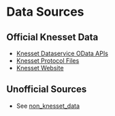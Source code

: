# Data Sources

## Official Knesset Data
* [Knesset Dataservice OData APIs](/python/knesset_data/dataservice/README.md)
* [Knesset Protocol Files](/python/knesset_data/protocols/README.md)
* [Knesset Website](/python/knesset_data/html_scrapers/README.md)

## Unofficial Sources
* See [non_knesset_data](/python/knesset_data/non_knesset_data/README.md)
